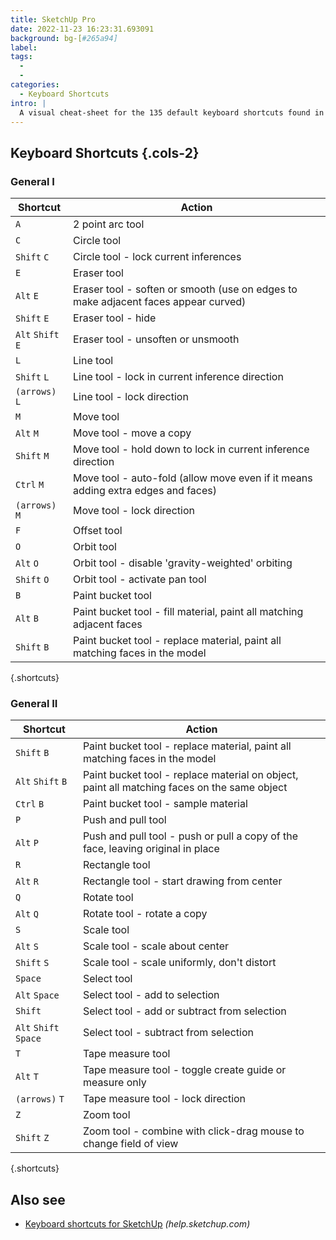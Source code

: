 ```yaml
---
title: SketchUp Pro
date: 2022-11-23 16:23:31.693091
background: bg-[#265a94]
label:
tags:
  -
  -
categories:
  - Keyboard Shortcuts
intro: |
  A visual cheat-sheet for the 135 default keyboard shortcuts found in SketchUp Pro
---
```


## Keyboard Shortcuts {.cols-2}

### General I

| Shortcut          | Action                                                                             |
| ----------------- | ---------------------------------------------------------------------------------- |
| `A`               | 2 point arc tool                                                                   |
| `C`               | Circle tool                                                                        |
| `Shift` `C`       | Circle tool - lock current inferences                                              |
| `E`               | Eraser tool                                                                        |
| `Alt` `E`         | Eraser tool - soften or smooth (use on edges to make adjacent faces appear curved) |
| `Shift` `E`       | Eraser tool - hide                                                                 |
| `Alt` `Shift` `E` | Eraser tool - unsoften or unsmooth                                                 |
| `L`               | Line tool                                                                          |
| `Shift` `L`       | Line tool - lock in current inference direction                                    |
| `(arrows)` `L`    | Line tool - lock direction                                                         |
| `M`               | Move tool                                                                          |
| `Alt` `M`         | Move tool - move a copy                                                            |
| `Shift` `M`       | Move tool - hold down to lock in current inference direction                       |
| `Ctrl` `M`        | Move tool - auto-fold (allow move even if it means adding extra edges and faces)   |
| `(arrows)` `M`    | Move tool - lock direction                                                         |
| `F`               | Offset tool                                                                        |
| `O`               | Orbit tool                                                                         |
| `Alt` `O`         | Orbit tool - disable 'gravity-weighted' orbiting                                   |
| `Shift` `O`       | Orbit tool - activate pan tool                                                     |
| `B`               | Paint bucket tool                                                                  |
| `Alt` `B`         | Paint bucket tool - fill material, paint all matching adjacent faces               |
| `Shift` `B`       | Paint bucket tool - replace material, paint all matching faces in the model        |

{.shortcuts}

### General II

| Shortcut              | Action                                                                                      |
| --------------------- | ------------------------------------------------------------------------------------------- |
| `Shift` `B`           | Paint bucket tool - replace material, paint all matching faces in the model                 |
| `Alt` `Shift` `B`     | Paint bucket tool - replace material on object, paint all matching faces on the same object |
| `Ctrl` `B`            | Paint bucket tool - sample material                                                         |
| `P`                   | Push and pull tool                                                                          |
| `Alt` `P`             | Push and pull tool - push or pull a copy of the face, leaving original in place             |
| `R`                   | Rectangle tool                                                                              |
| `Alt` `R`             | Rectangle tool - start drawing from center                                                  |
| `Q`                   | Rotate tool                                                                                 |
| `Alt` `Q`             | Rotate tool - rotate a copy                                                                 |
| `S`                   | Scale tool                                                                                  |
| `Alt` `S`             | Scale tool - scale about center                                                             |
| `Shift` `S`           | Scale tool - scale uniformly, don't distort                                                 |
| `Space`               | Select tool                                                                                 |
| `Alt` `Space`         | Select tool - add to selection                                                              |
| `Shift`               | Select tool - add or subtract from selection                                                |
| `Alt` `Shift` `Space` | Select tool - subtract from selection                                                       |
| `T`                   | Tape measure tool                                                                           |
| `Alt` `T`             | Tape measure tool - toggle create guide or measure only                                     |
| `(arrows)` `T`        | Tape measure tool - lock direction                                                          |
| `Z`                   | Zoom tool                                                                                   |
| `Shift` `Z`           | Zoom tool - combine with click-drag mouse to change field of view                           |

{.shortcuts}

## Also see

- [Keyboard shortcuts for SketchUp](https://help.sketchup.com/en/sketchup/getting-started-sketchup#qrc)
  _(help.sketchup.com)_
